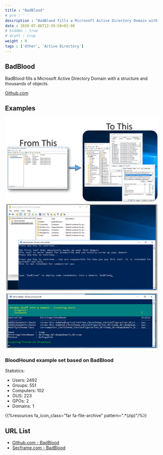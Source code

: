 ```yaml
---
title : "BadBlood"
# pre : ' '
description : "BadBlood fills a Microsoft Active Directory Domain with a structure and thousands of objects."
date : 2020-07-06T12:39:58+02:00
# hidden : true
# draft : true
weight : 0
tags : ['Other', 'Active Directory']
---
```


## BadBlood

BadBlood fills a Microsoft Active Directory Domain with a structure and thousands of objects.

[Github.com](https://github.com/davidprowe/BadBlood)

## Examples

![Example](images/example1.png)
![Example](images/example2.png)
![Example](images/example3.png)

### BloodHound example set based on BadBlood

Statistics:

- Users: 2492
- Groups: 551
- Computers: 102
- OUS: 223
- GPOs: 2
- Domains: 1

{{%resources fa_icon_class="far fa-file-archive" pattern=".*(zip)"/%}}

## URL List

- [Github.com - BadBlood](https://github.com/davidprowe/BadBlood)
- [Secframe.com - BadBlood](https://www.secframe.com/badblood/)

